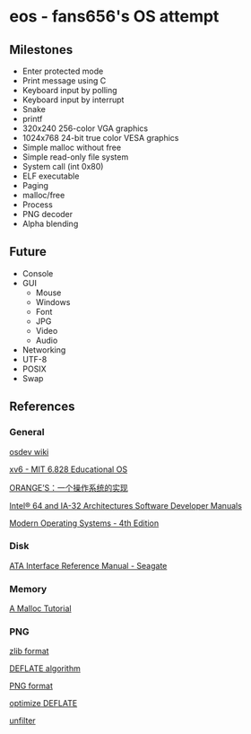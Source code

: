 # eos - fans656's OS attempt

## Milestones

- Enter protected mode
- Print message using C
- Keyboard input by polling
- Keyboard input by interrupt
- Snake
- printf
- 320x240 256-color VGA graphics
- 1024x768 24-bit true color VESA graphics
- Simple malloc without free
- Simple read-only file system
- System call (int 0x80)
- ELF executable
- Paging
- malloc/free
- Process
- PNG decoder
- Alpha blending

## Future

- Console
- GUI
  - Mouse
  - Windows
  - Font
  - JPG
  - Video
  - Audio
- Networking
- UTF-8
- POSIX
- Swap

## References

### General

[osdev wiki](http://wiki.osdev.org/Main_Page)

[xv6 - MIT 6.828 Educational OS](https://pdos.csail.mit.edu/6.828/2012/xv6.html)

[ORANGE’S：一个操作系统的实现](https://book.douban.com/subject/3735649/)

[Intel® 64 and IA-32 Architectures Software Developer Manuals](https://software.intel.com/en-us/articles/intel-sdm)

[Modern Operating Systems - 4th Edition](https://github.com/yuanhui-yang/Modern-Operating-Systems/blob/master/Modern%20Operating%20Systems%20-%204th%20Edition.pdf)

### Disk

[ATA Interface Reference Manual - Seagate](http://bit.ly/2ynS9BO)

### Memory

[A Malloc Tutorial](http://www.inf.udec.cl/~leo/Malloc_tutorial.pdf)

### PNG

[zlib format](http://www.ietf.org/rfc/rfc1950.txt)

[DEFLATE algorithm](http://www.ietf.org/rfc/rfc1951.txt)

[PNG format](https://www.w3.org/TR/PNG/)

[optimize DEFLATE](http://www.gzip.org/algorithm.txt)

[unfilter](https://github.com/elanthis/upng)
